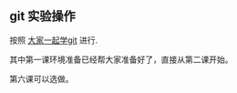 ## git 实验操作

按照 [大家一起学git](https://github.com/bg6cq/learngit)  进行.

其中第一课环境准备已经帮大家准备好了，直接从第二课开始。

第六课可以选做。



